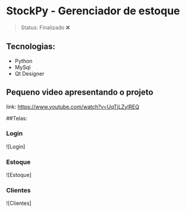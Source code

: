 # StockPy - Gerenciador de estoque

> Status: Finalizado ❌

## Tecnologias:

+ Python
+ MySql
+ Qt Designer
 
## Pequeno video apresentando o projeto
link: https://www.youtube.com/watch?v=UqTjLZylREQ

##Telas:

### Login
![Login]


### Estoque
![Estoque]


### Clientes
![Clientes]
